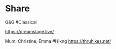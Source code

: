 # Share

G&G #Classical

https://dreamstage.live/ 

Mum, Christine, Emma #Hikng
https://thruhikes.net/
